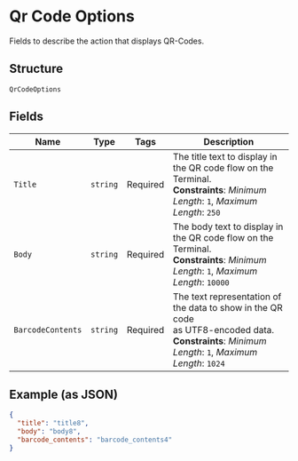 
# Qr Code Options

Fields to describe the action that displays QR-Codes.

## Structure

`QrCodeOptions`

## Fields

| Name | Type | Tags | Description |
|  --- | --- | --- | --- |
| `Title` | `string` | Required | The title text to display in the QR code flow on the Terminal.<br>**Constraints**: *Minimum Length*: `1`, *Maximum Length*: `250` |
| `Body` | `string` | Required | The body text to display in the QR code flow on the Terminal.<br>**Constraints**: *Minimum Length*: `1`, *Maximum Length*: `10000` |
| `BarcodeContents` | `string` | Required | The text representation of the data to show in the QR code<br>as UTF8-encoded data.<br>**Constraints**: *Minimum Length*: `1`, *Maximum Length*: `1024` |

## Example (as JSON)

```json
{
  "title": "title8",
  "body": "body8",
  "barcode_contents": "barcode_contents4"
}
```

